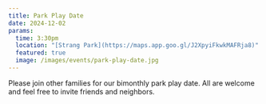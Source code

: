 ```yaml
---
title: Park Play Date
date: 2024-12-02
params:
  time: 3:30pm
  location: "[Strang Park](https://maps.app.goo.gl/J2XpyiFkwkMAFRja8)"
  featured: true
  image: /images/events/park-play-date.jpg
---
```


Please join other families for our bimonthly park play date. All are welcome and feel free to invite friends and neighbors.
